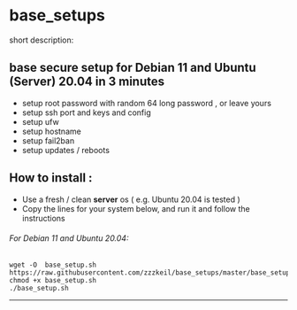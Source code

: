 # base_setups

short description:

## **base secure setup for Debian 11 and Ubuntu (Server) 20.04 in 3 minutes** 
* setup root password with random 64 long password , or leave yours
* setup ssh port and keys and config
* setup ufw
* setup hostname
* setup fail2ban
* setup updates / reboots

## How to install :  
* Use a fresh / clean **server** os  ( e.g. Ubuntu 20.04 is tested ) 
* Copy the lines for your system below, and run it and follow the instructions  


###### For Debian 11 and Ubuntu 20.04:
```
wget -O  base_setup.sh https://raw.githubusercontent.com/zzzkeil/base_setups/master/base_setup.sh
chmod +x base_setup.sh
./base_setup.sh
```
-----------------------------------------
